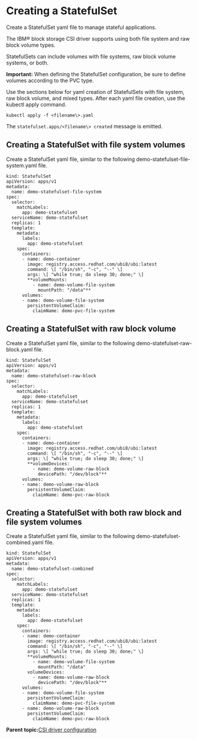 # Creating a StatefulSet

Create a StatefulSet yaml file to manage stateful applications.

The IBM® block storage CSI driver supports using both file system and raw block volume types.

StatefulSets can include volumes with file systems, raw block volume systems, or both.

**Important:** When defining the StatefulSet configuration, be sure to define volumes according to the PVC type.

Use the sections below for yaml creation of StatefulSets with file system, raw block volume, and mixed types. After each yaml file creation, use the kubectl apply command.

```
kubectl apply -f <filename\>.yaml
```

The `statefulset.apps/<filename\> created` message is emitted.

## Creating a StatefulSet with file system volumes

Create a StatefulSet yaml file, similar to the following demo-statefulset-file-system.yaml file.

```screen
kind: StatefulSet
apiVersion: apps/v1
metadata:
  name: demo-statefulset-file-system
spec:
  selector:
    matchLabels:
      app: demo-statefulset
  serviceName: demo-statefulset
  replicas: 1
  template:
    metadata:
      labels:
        app: demo-statefulset
    spec:
      containers:
      - name: demo-container
        image: registry.access.redhat.com/ubi8/ubi:latest
        command: \[ "/bin/sh", "-c", "--" \]
        args: \[ "while true; do sleep 30; done;" \]
        **volumeMounts:
          - name: demo-volume-file-system
            mountPath: "/data"**
      volumes:
      - name: demo-volume-file-system
        persistentVolumeClaim:
          claimName: demo-pvc-file-system
```

## Creating a StatefulSet with raw block volume

Create a StatefulSet yaml file, similar to the following demo-statefulset-raw-block.yaml file.

```screen
kind: StatefulSet
apiVersion: apps/v1
metadata:
  name: demo-statefulset-raw-block
spec:
  selector:
    matchLabels:
      app: demo-statefulset
  serviceName: demo-statefulset
  replicas: 1
  template:
    metadata:
      labels:
        app: demo-statefulset
    spec:
      containers:
      - name: demo-container
        image: registry.access.redhat.com/ubi8/ubi:latest
        command: \[ "/bin/sh", "-c", "--" \]
        args: \[ "while true; do sleep 30; done;" \]
        **volumeDevices:
          - name: demo-volume-raw-block
            devicePath: "/dev/block"**
      volumes:
      - name: demo-volume-raw-block
        persistentVolumeClaim:
          claimName: demo-pvc-raw-block
```

## Creating a StatefulSet with both raw block and file system volumes

Create a StatefulSet yaml file, similar to the following demo-statefulset-combined.yaml file.

```screen
kind: StatefulSet
apiVersion: apps/v1
metadata:
  name: demo-statefulset-combined
spec:
  selector:
    matchLabels:
      app: demo-statefulset
  serviceName: demo-statefulset
  replicas: 1
  template:
    metadata:
      labels:
        app: demo-statefulset
    spec:
      containers:
      - name: demo-container
        image: registry.access.redhat.com/ubi8/ubi:latest
        command: \[ "/bin/sh", "-c", "--" \]
        args: \[ "while true; do sleep 30; done;" \]
        **volumeMounts:
          - name: demo-volume-file-system
            mountPath: "/data"
        volumeDevices:
          - name: demo-volume-raw-block
            devicePath: "/dev/block"**            
      volumes:
      - name: demo-volume-file-system
        persistentVolumeClaim:
          claimName: demo-pvc-file-system
      - name: demo-volume-raw-block
        persistentVolumeClaim:
          claimName: demo-pvc-raw-block
```

**Parent topic:**[CSI driver configuration](csi_ug_config.md)


